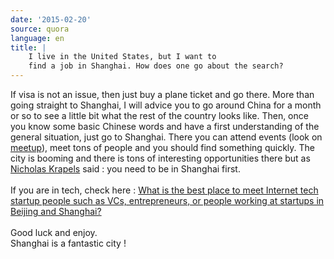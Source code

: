 ```yaml
---
date: '2015-02-20'
source: quora
language: en
title: |
    I live in the United States, but I want to
    find a job in Shanghai. How does one go about the search?
---
```


If visa is not an issue, then just buy a plane ticket and go there. More
than going straight to Shanghai, I will advice you to go around China
for a month or so to see a little bit what the rest of the country looks
like. Then, once you know some basic Chinese words and have a first
understanding of the general situation, just go to Shanghai. There you
can attend events (look on [meetup](http://meetup.com)), meet tons of
people and you should find something quickly. The city is booming and
there is tons of interesting opportunities there but as [Nicholas
Krapels](http://quora.com/profile/Nicholas-Krapels) said : you need to
be in Shanghai first.\
\
If you are in tech, check here : [What is
the best place to meet Internet tech startup people such as VCs,
entrepreneurs, or people working at startups in Beijing and
Shanghai?](http://quora.com/What-is-the-best-place-to-meet-Internet-tech-startup-people-such-as-VCs-entrepreneurs-or-people-working-at-startups-in-Beijing-and-Shanghai/answer/Cl%C3%A9ment-Renaud)\
\
Good luck and enjoy.\
Shanghai is a fantastic city !

